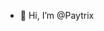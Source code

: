 - 👋 Hi, I’m @Paytrix

<!---
Paytrix/Paytrix is a ✨ special ✨ repository because its `README.md` (this file) appears on your GitHub profile.
You can click the Preview link to take a look at your changes.
--->
